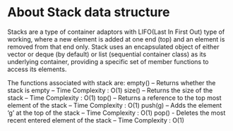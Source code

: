 # About Stack data structure

Stacks are a type of container adaptors with LIFO(Last In First Out) type of working, where a new element is added at one end (top) and an element is removed from that end only.  Stack uses an encapsulated object of either vector or deque (by default) or list (sequential container class) as its underlying container, providing a specific set of member functions to access its elements.


The functions associated with stack are:
empty() – Returns whether the stack is empty – Time Complexity : O(1)
size() – Returns the size of the stack – Time Complexity : O(1)
top() – Returns a reference to the top most element of the stack – Time Complexity : O(1)
push(g) – Adds the element ‘g’ at the top of the stack – Time Complexity : O(1)
pop() - Deletes the most recent entered element of the stack – Time Complexity : O(1)
